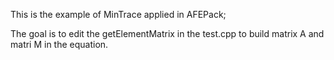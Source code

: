 This is the example of MinTrace applied in AFEPack;

The goal is to edit the getElementMatrix in the test.cpp to build matrix A and matri M in the equation.
